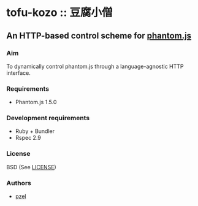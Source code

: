 # tofu-kozo :: 豆腐小僧
## An HTTP-based control scheme for [phantom.js](http://www.phantomjs.org/phantom.js)


### Aim
To dynamically control phantom.js through a language-agnostic HTTP interface.


### Requirements
 * Phantom.js 1.5.0


### Development requirements
 * Ruby + Bundler
 * Rspec 2.9


### License
BSD (See [LICENSE](https://github.com/pzel/tofu-kozo/blob/master/LICENSE))


### Authors
 * [pzel](https://github.com/pzel)